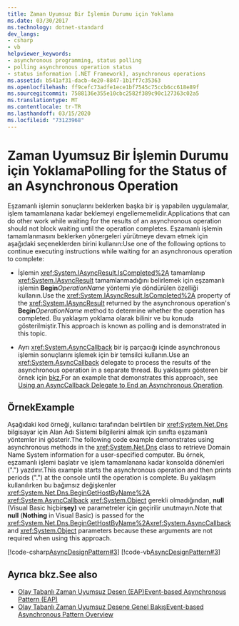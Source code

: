 ```yaml
---
title: Zaman Uyumsuz Bir İşlemin Durumu için Yoklama
ms.date: 03/30/2017
ms.technology: dotnet-standard
dev_langs:
- csharp
- vb
helpviewer_keywords:
- asynchronous programming, status polling
- polling asynchronous operation status
- status information [.NET Framework], asynchronous operations
ms.assetid: b541af31-dacb-4e20-8847-1b1ff7c35363
ms.openlocfilehash: ff9cefc73adfe1ece1bf7545c75ccb6cc618e89f
ms.sourcegitcommit: 7588136e355e10cbc2582f389c90c127363c02a5
ms.translationtype: MT
ms.contentlocale: tr-TR
ms.lasthandoff: 03/15/2020
ms.locfileid: "73123968"
---
```

# <a name="polling-for-the-status-of-an-asynchronous-operation"></a><span data-ttu-id="2b7c5-102">Zaman Uyumsuz Bir İşlemin Durumu için Yoklama</span><span class="sxs-lookup"><span data-stu-id="2b7c5-102">Polling for the Status of an Asynchronous Operation</span></span>
<span data-ttu-id="2b7c5-103">Eşzamanlı işlemin sonuçlarını beklerken başka bir iş yapabilen uygulamalar, işlem tamamlanana kadar beklemeyi engellememelidir.</span><span class="sxs-lookup"><span data-stu-id="2b7c5-103">Applications that can do other work while waiting for the results of an asynchronous operation should not block waiting until the operation completes.</span></span> <span data-ttu-id="2b7c5-104">Eşzamanlı işlemin tamamlanmasını beklerken yönergeleri yürütmeye devam etmek için aşağıdaki seçeneklerden birini kullanın:</span><span class="sxs-lookup"><span data-stu-id="2b7c5-104">Use one of the following options to continue executing instructions while waiting for an asynchronous operation to complete:</span></span>  
  
- <span data-ttu-id="2b7c5-105">İşlemin <xref:System.IAsyncResult.IsCompleted%2A> tamamlanıp <xref:System.IAsyncResult> tamamlanmadığını belirlemek için eşzamanlı işlemin **Begin**_OperationName_ yöntemi yle döndürülen özelliği kullanın.</span><span class="sxs-lookup"><span data-stu-id="2b7c5-105">Use the <xref:System.IAsyncResult.IsCompleted%2A> property of the <xref:System.IAsyncResult> returned by the asynchronous operation's **Begin**_OperationName_ method to determine whether the operation has completed.</span></span> <span data-ttu-id="2b7c5-106">Bu yaklaşım yoklama olarak bilinir ve bu konuda gösterilmiştir.</span><span class="sxs-lookup"><span data-stu-id="2b7c5-106">This approach is known as polling and is demonstrated in this topic.</span></span>  
  
- <span data-ttu-id="2b7c5-107">Ayrı <xref:System.AsyncCallback> bir iş parçacığı içinde asynchronous işlemin sonuçlarını işlemek için bir temsilci kullanın.</span><span class="sxs-lookup"><span data-stu-id="2b7c5-107">Use an <xref:System.AsyncCallback> delegate to process the results of the asynchronous operation in a separate thread.</span></span> <span data-ttu-id="2b7c5-108">Bu yaklaşımı gösteren bir örnek için [bkz.](../../../docs/standard/asynchronous-programming-patterns/using-an-asynccallback-delegate-to-end-an-asynchronous-operation.md)</span><span class="sxs-lookup"><span data-stu-id="2b7c5-108">For an example that demonstrates this approach, see [Using an AsyncCallback Delegate to End an Asynchronous Operation](../../../docs/standard/asynchronous-programming-patterns/using-an-asynccallback-delegate-to-end-an-asynchronous-operation.md).</span></span>  
  
## <a name="example"></a><span data-ttu-id="2b7c5-109">Örnek</span><span class="sxs-lookup"><span data-stu-id="2b7c5-109">Example</span></span>  
 <span data-ttu-id="2b7c5-110">Aşağıdaki kod örneği, kullanıcı tarafından belirtilen bir <xref:System.Net.Dns> bilgisayar için Alan Adı Sistemi bilgilerini almak için sınıfta eşzamanlı yöntemler ini gösterir.</span><span class="sxs-lookup"><span data-stu-id="2b7c5-110">The following code example demonstrates using asynchronous methods in the <xref:System.Net.Dns> class to retrieve Domain Name System information for a user-specified computer.</span></span> <span data-ttu-id="2b7c5-111">Bu örnek, eşzamanlı işlemi başlatır ve işlem tamamlanana kadar konsolda dönemleri (".") yazdırır.</span><span class="sxs-lookup"><span data-stu-id="2b7c5-111">This example starts the asynchronous operation and then prints periods (".") at the console until the operation is complete.</span></span> <span data-ttu-id="2b7c5-112">Bu yaklaşım kullanılırken bu bağımsız değişkenler <xref:System.Net.Dns.BeginGetHostByName%2A> <xref:System.AsyncCallback> <xref:System.Object> gerekli olmadığından, **null** (Visual Basic hiçbir**şey)** ve parametreler için geçirilir unutmayın.</span><span class="sxs-lookup"><span data-stu-id="2b7c5-112">Note that **null** (**Nothing** in Visual Basic) is passed for the <xref:System.Net.Dns.BeginGetHostByName%2A><xref:System.AsyncCallback> and <xref:System.Object> parameters because these arguments are not required when using this approach.</span></span>  
  
 [!code-csharp[AsyncDesignPattern#3](../../../samples/snippets/csharp/VS_Snippets_CLR/AsyncDesignPattern/CS/Async_Poll.cs#3)]
 [!code-vb[AsyncDesignPattern#3](../../../samples/snippets/visualbasic/VS_Snippets_CLR/AsyncDesignPattern/VB/Async_Poll.vb#3)]  
  
## <a name="see-also"></a><span data-ttu-id="2b7c5-113">Ayrıca bkz.</span><span class="sxs-lookup"><span data-stu-id="2b7c5-113">See also</span></span>

- [<span data-ttu-id="2b7c5-114">Olay Tabanlı Zaman Uyumsuz Desen (EAP)</span><span class="sxs-lookup"><span data-stu-id="2b7c5-114">Event-based Asynchronous Pattern (EAP)</span></span>](../../../docs/standard/asynchronous-programming-patterns/event-based-asynchronous-pattern-eap.md)
- [<span data-ttu-id="2b7c5-115">Olay Tabanlı Zaman Uyumsuz Desene Genel Bakış</span><span class="sxs-lookup"><span data-stu-id="2b7c5-115">Event-based Asynchronous Pattern Overview</span></span>](../../../docs/standard/asynchronous-programming-patterns/event-based-asynchronous-pattern-overview.md)
